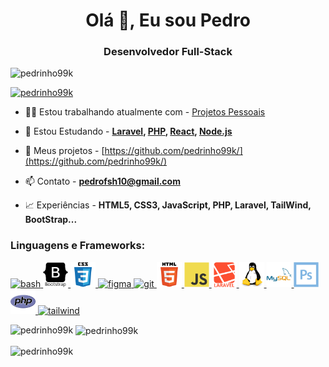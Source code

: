 <h1 align="center">Olá 👋, Eu sou Pedro</h1>
<h3 align="center">Desenvolvedor Full-Stack</h3>

<p align="left"> <img src="https://komarev.com/ghpvc/?username=pedrinho99k&label=Profile%20views&color=0e75b6&style=flat" alt="pedrinho99k" /> </p>

<p align="left"> <a href="https://github.com/ryo-ma/github-profile-trophy"><img src="https://github-profile-trophy.vercel.app/?username=pedrinho99k" alt="pedrinho99k" /></a> </p>

- 👨‍💻 Estou trabalhando atualmente com - [Projetos Pessoais](https://github.com/pedrinho99k/)

- 📖 Estou Estudando - **[Laravel](https://laravel.com/), [PHP](https://www.php.net/), [React](https://react.dev/), [Node.js](https://nodejs.org/en/learn)**

- 📁 Meus projetos - [https://github.com/pedrinho99k/](https://github.com/pedrinho99k/)

- 📫 Contato  - **pedrofsh10@gmail.com**

- 📈 Experiências - **HTML5, CSS3, JavaScript, PHP, Laravel, TailWind, BootStrap...**

<h3 align="left">Linguagens e Frameworks:</h3>
<p align="left">
</p>
<p align="left"> <a href="https://www.gnu.org/software/bash/" target="_blank" rel="noreferrer"> <img src="https://www.vectorlogo.zone/logos/gnu_bash/gnu_bash-icon.svg" alt="bash" width="40" height="40"/> </a> <a href="https://getbootstrap.com" target="_blank" rel="noreferrer"> <img src="https://raw.githubusercontent.com/devicons/devicon/master/icons/bootstrap/bootstrap-plain-wordmark.svg" alt="bootstrap" width="40" height="40"/> </a> <a href="https://www.w3schools.com/css/" target="_blank" rel="noreferrer"> <img src="https://raw.githubusercontent.com/devicons/devicon/master/icons/css3/css3-original-wordmark.svg" alt="css3" width="40" height="40"/> </a> <a href="https://www.figma.com/" target="_blank" rel="noreferrer"> <img src="https://www.vectorlogo.zone/logos/figma/figma-icon.svg" alt="figma" width="40" height="40"/> </a> <a href="https://git-scm.com/" target="_blank" rel="noreferrer"> <img src="https://www.vectorlogo.zone/logos/git-scm/git-scm-icon.svg" alt="git" width="40" height="40"/> </a> <a href="https://www.w3.org/html/" target="_blank" rel="noreferrer"> <img src="https://raw.githubusercontent.com/devicons/devicon/master/icons/html5/html5-original-wordmark.svg" alt="html5" width="40" height="40"/> </a> <a href="https://developer.mozilla.org/en-US/docs/Web/JavaScript" target="_blank" rel="noreferrer"> <img src="https://raw.githubusercontent.com/devicons/devicon/master/icons/javascript/javascript-original.svg" alt="javascript" width="40" height="40"/> </a> <a href="https://laravel.com/" target="_blank" rel="noreferrer"> <img src="https://raw.githubusercontent.com/devicons/devicon/master/icons/laravel/laravel-plain-wordmark.svg" alt="laravel" width="40" height="40"/> </a> <a href="https://www.linux.org/" target="_blank" rel="noreferrer"> <img src="https://raw.githubusercontent.com/devicons/devicon/master/icons/linux/linux-original.svg" alt="linux" width="40" height="40"/> </a> <a href="https://www.mysql.com/" target="_blank" rel="noreferrer"> <img src="https://raw.githubusercontent.com/devicons/devicon/master/icons/mysql/mysql-original-wordmark.svg" alt="mysql" width="40" height="40"/> </a> <a href="https://www.photoshop.com/en" target="_blank" rel="noreferrer"> <img src="https://raw.githubusercontent.com/devicons/devicon/master/icons/photoshop/photoshop-line.svg" alt="photoshop" width="40" height="40"/> </a> <a href="https://www.php.net" target="_blank" rel="noreferrer"> <img src="https://raw.githubusercontent.com/devicons/devicon/master/icons/php/php-original.svg" alt="php" width="40" height="40"/> </a> <a href="https://tailwindcss.com/" target="_blank" rel="noreferrer"> <img src="https://www.vectorlogo.zone/logos/tailwindcss/tailwindcss-icon.svg" alt="tailwind" width="40" height="40"/> </a> </p>

<p><img align="left" src="https://github-readme-stats.vercel.app/api/top-langs?username=pedrinho99k&show_icons=true&theme=dark&locale=en&layout=compact" alt="pedrinho99k" /></p>

<p>&nbsp;<img align="center" src="https://github-readme-stats.vercel.app/api?username=pedrinho99k&show_icons=true&theme=dark&locale=en" alt="pedrinho99k" /></p>

<p><img align="center" src="https://github-readme-streak-stats.herokuapp.com/?user=pedrinho99k&theme=dark" alt="pedrinho99k" /></p>
